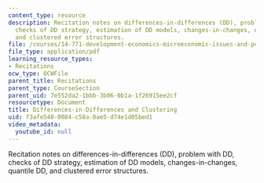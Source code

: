 ```yaml
---
content_type: resource
description: Recitation notes on differences-in-differences (DD), problem with DD,
  checks of DD strategy, estimation of DD models, changes-in-changes, quantile DD,
  and clustered error structures.
file: /courses/14-771-development-economics-microeconomic-issues-and-policy-models-fall-2008/f3afe5480084c58a8ae5d74e1d05bed1_rec2.pdf
file_type: application/pdf
learning_resource_types:
- Recitations
ocw_type: OCWFile
parent_title: Recitations
parent_type: CourseSection
parent_uid: 7e552da2-1bbb-3b06-0b1a-1f26915ee2cf
resourcetype: Document
title: Differences-in-Differences and Clustering
uid: f3afe548-0084-c58a-8ae5-d74e1d05bed1
video_metadata:
  youtube_id: null
---
```

Recitation notes on differences-in-differences (DD), problem with DD, checks of DD strategy, estimation of DD models, changes-in-changes, quantile DD, and clustered error structures.

